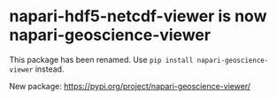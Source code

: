 # napari-hdf5-netcdf-viewer is now napari-geoscience-viewer

This package has been renamed. Use `pip install napari-geoscience-viewer` instead.

New package: https://pypi.org/project/napari-geoscience-viewer/
